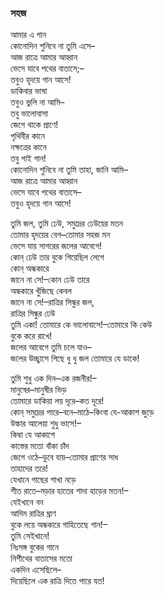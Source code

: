 ### সহজ
আমার এ গান  
কোনোদিন শুনিবে না তুমি এসে–   
আজ রাত্রে আমার আহ্বান  
ভেসে যাবে পথের বাতাসে;–   
তবুও হৃদয়ে গান আসে!  
ডাকিবার ভাষা  
তবুও ভুলি না আমি–   
তবু ভালোবাসা  
জেগে থাকে প্রাণে!  
পৃথিবীর কানে  
নক্ষত্রের কানে  
তবু গাই গান!  
কোনোদিন শুনিবে না তুমি তাহা, জানি আমি–   
আজ রাত্রে আমার আহ্বান  
ভেসে যাবে পথের বাতাসে–   
তবুও হৃদয়ে গান আসে!  

তুমি জল, তুমি ঢেউ, সমুদ্রের ঢেউয়ের মতন  
তোমার হৃদয়ের বেগ–তোমার সহজ মন  
ভেসে যায় সাগরের জলের আবেগে!  
কোন্‌ ঢেউ তার বুকে গিয়েছিল লেগে  
কোন্‌ অন্ধকারে  
জানে না সে!–কোন ঢেউ তারে  
অন্ধকারে খুঁজিছে কেবল  
জানে না সে!–রাত্রির সিন্ধুর জল,  
রাত্রির সিন্ধুর ঢেউ  
তুমি একা! তোমারে কে ভালোবাসে!–তোমারে কি কেউ  
বুকে করে রাখে!  
জলের আবেগে তুমি চলে যাও–   
জলের উচ্ছ্বাসে পিছে ধু ধু জল তোমারে যে ডাকে!  

তুমি শুধু এক দিন–এক রজনীর!–   
মানুষের–মানুষীর ভিড়  
তোমারে ডাকিয়া লয় দূরে–কত দূরে!  
কোন্‌ সমুদ্রের পারে–বনে–মাঠে–কিংবা যে-আকাশ জুড়ে  
উল্কার আলেয়া শুধু ভাসে!–   
কিম্বা যে আকাশে  
কাস্তের মতো বাঁকা চাঁদ  
জেগে ওঠে–ডুবে যায়–তোমার প্রাণের সাধ  
তাহাদের তরে!  
যেখানে গাছের শাখা নড়ে  
শীত রাতে–মড়ার হাতের শাদা হাড়ের মতন!–   
যেইখানে বন  
আদিম রাত্রির ঘ্রাণ  
বুকে লয়ে অন্ধকারে গাহিতেছে গান!–   
তুমি সেইখানে!  
নিঃসঙ্গ বুকের গানে  
নিশীথের বাতাসের মতো  
একদিন এসেছিলে–   
দিয়েছিলে এক রাত্রি দিতে পারে যত!  